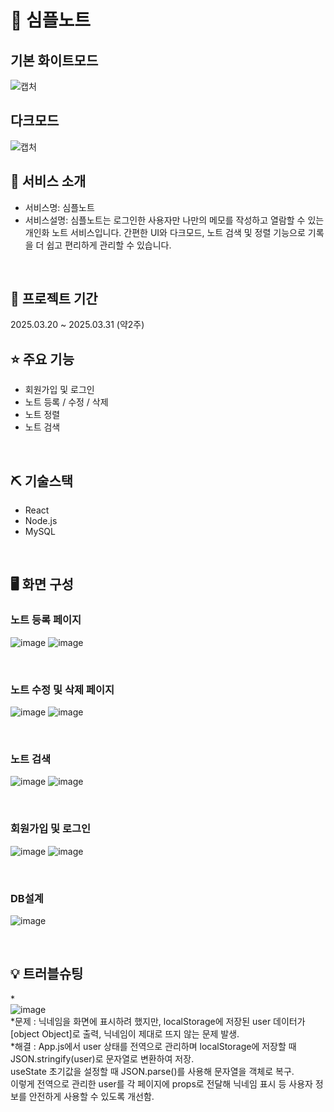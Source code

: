# 📎 심플노트

## 기본 화이트모드
![캡처](https://github.com/user-attachments/assets/4ffb6d6e-5902-41e4-b411-fab106de4553)
## 다크모드
![캡처](https://github.com/user-attachments/assets/c5abb741-5c29-496f-8b82-f8983b3aa54d)


## 👀 서비스 소개
* 서비스명: 심플노트
* 서비스설명: 심플노트는 로그인한 사용자만 나만의 메모를 작성하고 열람할 수 있는 개인화 노트 서비스입니다.
              간편한 UI와 다크모드, 노트 검색 및 정렬 기능으로 기록을 더 쉽고 편리하게 관리할 수 있습니다.
<br>

## 📅 프로젝트 기간
2025.03.20 ~ 2025.03.31 (약2주)
<br>

## ⭐ 주요 기능
* 회원가입 및 로그인
* 노트 등록 / 수정 / 삭제
* 노트 정렬
* 노트 검색
<br>

## ⛏ 기술스택
* React
* Node.js
* MySQL

<br>

## 🖥 화면 구성

### 노트 등록 페이지
![image](https://github.com/user-attachments/assets/96fbf1cf-dad6-44d1-b401-c93a1b3a9f62)
![image](https://github.com/user-attachments/assets/42020c67-d310-4ed9-9915-8d8732c4307f)





<br>

### 노트 수정 및 삭제 페이지
![image](https://github.com/user-attachments/assets/e567a2a2-c70b-4f3c-a111-e6801155e00b)
![image](https://github.com/user-attachments/assets/7af2cf70-3522-453d-a03e-f218bbeb7f9f)





<br>

### 노트 검색
![image](https://github.com/user-attachments/assets/53b1c883-51db-4b1c-8149-2dcf18121ec1)
![image](https://github.com/user-attachments/assets/2090bb1e-0b5b-460d-80b9-6d644143f9eb)




<br>

### 회원가입 및 로그인
![image](https://github.com/user-attachments/assets/45998cf9-ecf1-4670-a4e4-560171a6d7d6)
![image](https://github.com/user-attachments/assets/3f6b4fbd-45ec-49eb-94d2-ef456eb2dfc6)




<br>

### DB설계
![image](https://github.com/user-attachments/assets/3ca82cd8-0c83-4c16-b65c-884ddde7b12c)



<br>

## 💡 트러블슈팅
  
*<br>
![image](https://github.com/user-attachments/assets/1b239f60-0f83-4bea-8242-4b90a918b56e)
<br>
*문제 : 닉네임을 화면에 표시하려 했지만, localStorage에 저장된 user 데이터가 [object Object]로 출력, 닉네임이 제대로 뜨지 않는 문제 발생.
<br>
*해결 : App.js에서 user 상태를 전역으로 관리하며 localStorage에 저장할 때 JSON.stringify(user)로 문자열로 변환하여 저장.<br>
        useState 초기값을 설정할 때 JSON.parse()를 사용해 문자열을 객체로 복구. <br>
        이렇게 전역으로 관리한 user를 각 페이지에 props로 전달해 닉네임 표시 등 사용자 정보를 안전하게 사용할 수 있도록 개선함.
